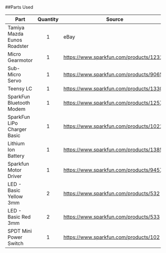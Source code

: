 ##Parts Used

| Part                           | Quantity | Source                                   |
| ------------------------------ | :------: | ---------------------------------------- |
| Tamiya Mazda Eunos Roadster	 | 1        | eBay				       |
| Micro Gearmotor  		 | 1        | https://www.sparkfun.com/products/12316  |
| Sub-Micro Servo                | 1        | https://www.sparkfun.com/products/9065   |
| Teensy LC          		 | 1        | https://www.sparkfun.com/products/13305  |
| SparkFun Bluetooth Modem       | 1        | https://www.sparkfun.com/products/12577  |
| SparkFun LiPo Charger Basic    | 1        | https://www.sparkfun.com/products/10217  |
| Lithium Ion Battery 		 | 1        | https://www.sparkfun.com/products/13851  |
| Sparkfun Motor Driver 	 | 1        | https://www.sparkfun.com/products/9457   |
| LED - Basic Yellow 3mm  	 | 2        | https://www.sparkfun.com/products/532    |
| LED - Basic Red 3mm         	 | 2        | https://www.sparkfun.com/products/533    |
| SPDT Mini Power Switch 	 | 1  	    | https://www.sparkfun.com/products/102    |